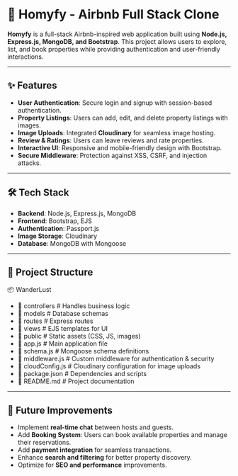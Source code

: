 # 🏡 Homyfy - Airbnb Full Stack Clone  

**Homyfy** is a full-stack Airbnb-inspired web application built using **Node.js, Express.js, MongoDB, and Bootstrap**. This project allows users to explore, list, and book properties while providing authentication and user-friendly interactions.  

---

## ✨ Features  

- **User Authentication**: Secure login and signup with session-based authentication.  
- **Property Listings**: Users can add, edit, and delete property listings with images.  
- **Image Uploads**: Integrated **Cloudinary** for seamless image hosting.  
- **Review & Ratings**: Users can leave reviews and rate properties.  
- **Interactive UI**: Responsive and mobile-friendly design with Bootstrap.  
- **Secure Middleware**: Protection against XSS, CSRF, and injection attacks.  

---

## 🛠 Tech Stack  

- **Backend**: Node.js, Express.js, MongoDB  
- **Frontend**: Bootstrap, EJS  
- **Authentication**: Passport.js  
- **Image Storage**: Cloudinary  
- **Database**: MongoDB with Mongoose  

---

## 📂 Project Structure  

📦 WanderLust
- 📁 controllers # Handles business logic
- 📁 models # Database schemas
- 📁 routes # Express routes
- 📁 views # EJS templates for UI
- 📁 public # Static assets (CSS, JS, images)
- 📄 app.js # Main application file
- 📄 schema.js # Mongoose schema definitions
- 📄 middleware.js # Custom middleware for authentication & security
- 📄 cloudConfig.js # Cloudinary configuration for image uploads
- 📄 package.json # Dependencies and scripts
- 📄 README.md # Project documentation


---

## 📌 Future Improvements  

- Implement **real-time chat** between hosts and guests.
- Add **Booking System**: Users can book available properties and manage their reservations.   
- Add **payment integration** for seamless transactions.  
- Enhance **search and filtering** for better property discovery.  
- Optimize for **SEO and performance** improvements.  


